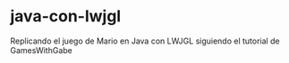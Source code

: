 # java-con-lwjgl
Replicando el juego de Mario en Java con LWJGL siguiendo el tutorial de GamesWithGabe
